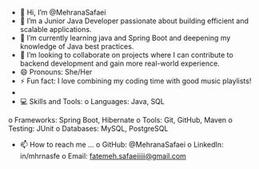 - 👋 Hi, I’m @MehranaSafaei
- 👀 I’m a Junior Java Developer passionate about building efficient and scalable applications.
- 🌱 I’m currently learning java and Spring Boot and deepening my knowledge of Java best practices.
- 💞️ I’m looking to collaborate on projects where I can contribute to backend development and gain more real-world experience.
- 😄 Pronouns:  She/Her
- ⚡ Fun fact: I love combining my coding time with good music playlists!
- 
- 💻 Skills and Tools:
o Languages: Java, SQL

o Frameworks: Spring Boot, Hibernate
o Tools: Git, GitHub, Maven
o Testing: JUnit
o Databases: MySQL, PostgreSQL

- 📫 How to reach me ...
o GitHub: @MehranaSafaei
o LinkedIn: in/mhrnasfe
o Email: fatemeh.safaeiiiii@gmail.com


